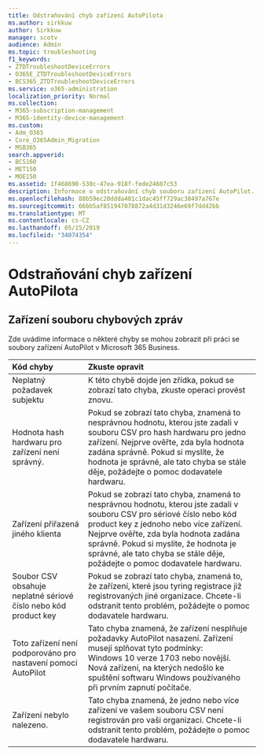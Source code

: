 ```yaml
---
title: Odstraňování chyb zařízení AutoPilota
ms.author: sirkkuw
author: Sirkkuw
manager: scotv
audience: Admin
ms.topic: troubleshooting
f1_keywords:
- ZTDTroubleshootDeviceErrors
- O365E_ZTDTroubleshootDeviceErrors
- BCS365_ZTDTroubleshootDeviceErrors
ms.service: o365-administration
localization_priority: Normal
ms.collection:
- M365-subscription-management
- M365-identity-device-management
ms.custom:
- Adm_O365
- Core_O365Admin_Migration
- MSB365
search.appverid:
- BCS160
- MET150
- MOE150
ms.assetid: 1f468690-530c-47ea-918f-fede24607c53
description: Informace o odstraňování chyb souboru zařízení AutoPilot.
ms.openlocfilehash: 88b59ec20ddda401c1dac45ff729ac38497a767e
ms.sourcegitcommit: 66bb5af851947078872a4d31d3246e69f7dd42bb
ms.translationtype: MT
ms.contentlocale: cs-CZ
ms.lasthandoff: 05/15/2019
ms.locfileid: "34074354"
---
```

# <a name="troubleshoot-autopilot-device-errors"></a>Odstraňování chyb zařízení AutoPilota

## <a name="device-file-error-messages"></a>Zařízení souboru chybových zpráv

Zde uvádíme informace o některé chyby se mohou zobrazit při práci se soubory zařízení AutoPilot v Microsoft 365 Business. 
  
|**Kód chyby**|**Zkuste opravit**|
|:-----|:-----|
|Neplatný požadavek subjektu  <br/> |K této chybě dojde jen zřídka, pokud se zobrazí tato chyba, zkuste operaci provést znovu.  <br/> |
|Hodnota hash hardwaru pro zařízení není správný.  <br/> |Pokud se zobrazí tato chyba, znamená to nesprávnou hodnotu, kterou jste zadali v souboru CSV pro hash hardwaru pro jedno zařízení. Nejprve ověřte, zda byla hodnota zadána správně. Pokud si myslíte, že hodnota je správné, ale tato chyba se stále děje, požádejte o pomoc dodavatele hardwaru.  <br/> |
|Zařízení přiřazená jiného klienta  <br/> |Pokud se zobrazí tato chyba, znamená to nesprávnou hodnotu, kterou jste zadali v souboru CSV pro sériové číslo nebo kód product key z jednoho nebo více zařízení. Nejprve ověřte, zda byla hodnota zadána správně. Pokud si myslíte, že hodnota je správné, ale tato chyba se stále děje, požádejte o pomoc dodavatele hardwaru.  <br/> |
|Soubor CSV obsahuje neplatné sériové číslo nebo kód product key  <br/> |Pokud se zobrazí tato chyba, znamená to, že zařízení, které jsou tyring registrace již registrovaných jiné organizace. Chcete-li odstranit tento problém, požádejte o pomoc dodavatele hardwaru.  <br/> |
|Toto zařízení není podporováno pro nastavení pomocí AutoPilot  <br/> | Tato chyba znamená, že zařízení nesplňuje požadavky AutoPilot nasazení. Zařízení musejí splňovat tyto podmínky:  <br/>  Windows 10 verze 1703 nebo novější.  <br/>  Nová zařízení, na kterých nedošlo ke spuštění softwaru Windows používaného při prvním zapnutí počítače.  <br/> |
|Zařízení nebylo nalezeno.  <br/> |Tato chyba znamená, že jedno nebo více zařízení ve vašem souboru CSV není registrován pro vaši organizaci. Chcete-li odstranit tento problém, požádejte o pomoc dodavatele hardwaru.  <br/> |
   
